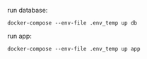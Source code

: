 run database:
```shell
docker-compose --env-file .env_temp up db
```
run app:
```shell
docker-compose --env-file .env_temp up app
```
